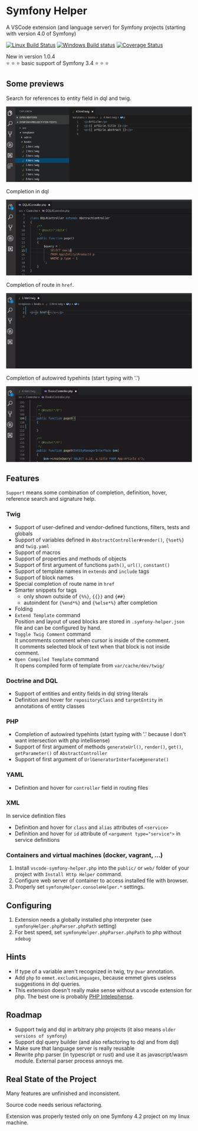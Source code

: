 # Symfony Helper

A VSCode extension (and language server) for Symfony projects (starting with version 4.0 of Symfony)

[![Linux Build Status](https://travis-ci.org/tmrdh/symfony-helper.svg?branch=master)](https://travis-ci.org/tmrdh/symfony-helper)
[![Windows Build status](https://ci.appveyor.com/api/projects/status/06dgvoqb55ieb8p9?svg=true)](https://ci.appveyor.com/project/tmrdh/symfony-helper)
[![Coverage Status](https://coveralls.io/repos/github/tmrdh/symfony-helper/badge.svg?branch=master)](https://coveralls.io/github/tmrdh/symfony-helper?branch=master)

New in version 1.0.4<br>
:star: :star: :star: basic support of Symfony 3.4 :star: :star: :star:

## Some previews

Search for references to entity field in dql and twig.

![references](assets/show-references.gif)

Completion in dql

![dql-completion](assets/show-dql-completion.gif)

Completion of route in `href`.

![route-completion](assets/show-route-completion.gif)

Completion of autowired typehints (start typing with '.')

![typehint-completion](assets/show-typehint-completion.gif)


## Features

`Support` means some combination of completion, definition, hover, reference search and signature help.

### Twig

* Support of user-defined and vendor-defined functions, filters, tests and globals
* Support of variables defined in `AbstractController#render()`, `{%set%}` and `twig.yaml`
* Support of macros
* Support of properties and methods of objects
* Support of first argument of functions `path()`, `url()`, `constant()`
* Support of template names in `extends` and `include` tags
* Support of block names
* Special completion of route name in `href`
* Smarter snippets for tags
    * only shown outside of `{%%}`, `{{}}` and `{##}`
    * autoindent for `{%end*%}` and `{%else*%}` after completion
* Folding
* `Extend Template` command<br>
  Position and layout of used blocks are stored in `.symfony-helper.json` file and can be configured by hand.
* `Toggle Twig Comment` command<br>
  It uncomments comment when cursor is inside of the comment.<br>
  It comments selected block of text when that block is not inside comment.
* `Open Compiled Template` command<br>
  It opens compiled form of template from `var/cache/dev/twig/`

### Doctrine and DQL

* Support of entities and entity fields in dql string literals
* Definition and hover for `repositoryClass` and `targetEntity` in annotations of entity classes

### PHP
* Completion of autowired typehints (start typing with '.' because I don't want intersection with php intellisense)
* Support of first argument of methods `generateUrl()`, `render()`, `get()`, `getParameter()` of `AbstractController`
* Support of first argument of `UrlGeneratorInterface#generate()`


### YAML

* Definition and hover for `controller` field in routing files

### XML

In service definition files

* Definition and hover for `class` and `alias` attributes of `<service>`
* Definition and hover for `id` attribute of `<argument type="service">` in service definitions

### Containers and virtual machines (docker, vagrant, ...)

1) Install `vscode-symfony-helper.php` into the `public/` or `web/` folder of your project with `Install Http Helper` command.
2) Configure web server of container to access installed file with browser.
3) Properly set `symfonyHelper.consoleHelper.*` settings.

## Configuring

1. Extension needs a globally installed php interpreter (see `symfonyHelper.phpParser.phpPath` setting)
2. For best speed, set `symfonyHelper.phpParser.phpPath` to php without `xdebug`

## Hints

* If type of a variable aren't recognized in twig, try `@var` annotation.
* Add `php` to `emmet.excludeLanguages`, because emmet gives useless suggestions in dql queries.
* This extension doesn't really make sense without a vscode extension for php. The best one is probably [PHP Intelephense](https://marketplace.visualstudio.com/items?itemName=bmewburn.vscode-intelephense-client).

## Roadmap

* Support twig and dql in arbitrary php projects (it also means `older versions of symfony`)
* Support dql query builder (and also refactoring to dql and from dql)
* Make sure that language server is really reusable
* Rewrite php parser (in typescript or rust) and use it as javascript/wasm module. External parser process annoys me.

## Real State of the Project

Many features are unfinished and inconsistent.

Source code needs serious refactoring.

Extension was properly tested only on one Symfony 4.2 project on my linux machine.
